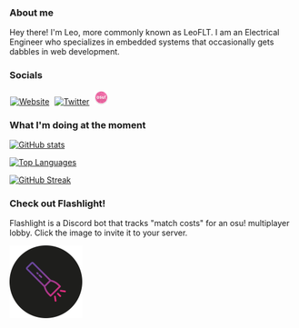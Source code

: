 ### About me
Hey there! I'm Leo, more commonly known as LeoFLT. I am an Electrical Engineer who specializes in embedded systems that occasionally gets dabbles in web development.

### Socials
[<img alt="Website" width="24px" hspace="1px" src="https://leoflt.com/favicon.svg" />][site]
[<img alt="Twitter" width="24px" hspace="4px" src="https://i.imgur.com/KltN3kv.png" />][twitter]
[<img alt="osu!" width="25px" src="https://raw.githubusercontent.com/ppy/osu-web/master/public/images/layout/osu-logo%402x.png" />][osu]
<br>

### What I'm doing at the moment

[![GitHub stats](https://github-readme-stats.vercel.app/api?username=LeoFLT&theme=github_dark&hide_border=true)](https://github.com/anuraghazra/github-readme-stats)

[![Top Languages](https://github-readme-stats.vercel.app/api/top-langs/?username=LeoFLT&theme=github_dark&hide_border=true&layout=compact)](https://github.com/anuraghazra/github-readme-stats)

[![GitHub Streak](https://github-readme-streak-stats.herokuapp.com/?user=LeoFLT&theme=github-dark&hide_border=true&stroke=c3d1d9&ring=4c8eda&sideLabels=bdcbd3&sideNums=bdcbd3&currStreakLabel=bdcbd3&currStreakNum=bdcbd3&dates=bdcbd3)](https://git.io/streak-stats)


### Check out Flashlight!

Flashlight is a Discord bot that tracks "match costs" for an osu! multiplayer lobby. Click the image to invite it to your server.

[<img align="left" width="128px" alt="Click to invite Flashlight to your guild" src="https://raw.githubusercontent.com/LeoFLT/FlashlightBot/main/assets/flashlight.svg"></img>][flashlight]

[flashlight]: https://flashlight.leoflt.com
[osu]: https://osu.ppy.sh/users/3668779
[site]: https://leoflt.com
[twitter]: https://twitter.com/leoflt
